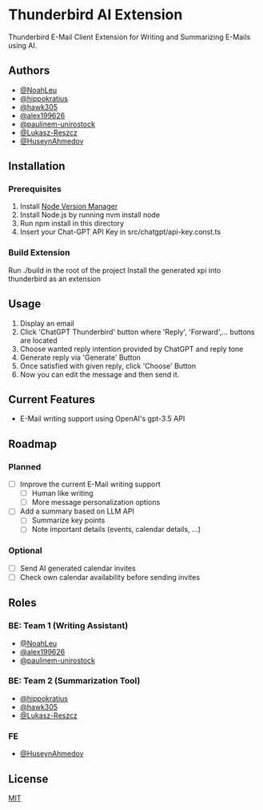 
# Thunderbird AI Extension

Thunderbird E-Mail Client Extension for Writing and Summarizing E-Mails using AI.

## Authors

- [@NoahLeu](https://www.github.com/NoahLeu)
- [@hippokratius](https://www.github.com/hippokratius)
- [@hawk305](https://www.github.com/hawk305)
- [@alex199626](https://www.github.com/alex199626)
- [@paulinem-unirostock](https://www.github.com/paulinem-unirostock)
- [@Lukasz-Reszcz](https://www.github.com/Lukasz-Reszcz)
- [@HuseynAhmedov](https://www.github.com/HuseynAhmedov)


## Installation

### Prerequisites 

1. Install [Node Version Manager](https://github.com/nvm-sh/nvm)
2. Install Node.js by running nvm install node
3. Run npm install in this directory
4. Insert your Chat-GPT API Key in src/chatgpt/api-key.const.ts

### Build Extension

Run ./build in the root of the project
Install the generated xpi into thunderbird as an extension
## Usage

1. Display an email
2. Click 'ChatGPT Thunderbird' button where 'Reply', 'Forward',... buttons are located
3. Choose wanted reply intention provided by ChatGPT and reply tone
4. Generate reply via 'Generate' Button
5. Once satisfied with given reply, click 'Choose' Button
6. Now you can edit the message and then send it.

## Current Features

- E-Mail writing support using OpenAI's gpt-3.5 API
## Roadmap

### Planned
* [ ] Improve the current E-Mail writing support
    * [ ] Human like writing
    * [ ] More message personalization options
* [ ] Add a summary based on LLM API
    * [ ] Summarize key points
    * [ ] Note important details (events, calendar details, ...)

### Optional
* [ ] Send AI generated calendar invites
* [ ] Check own calendar availability before sending invites

## Roles

### BE: Team 1 (Writing Assistant)

- [@NoahLeu](https://www.github.com/NoahLeu)
- [@alex199626](https://www.github.com/alex199626)
- [@paulinem-unirostock](https://www.github.com/paulinem-unirostock)

### BE: Team 2 (Summarization Tool)

- [@hippokratius](https://www.github.com/hippokratius)
- [@hawk305](https://www.github.com/hawk305)
- [@Lukasz-Reszcz](https://www.github.com/Lukasz-Reszcz)

### FE

- [@HuseynAhmedov](https://www.github.com/HuseynAhmedov)


## License

[MIT](https://choosealicense.com/licenses/mit/)

